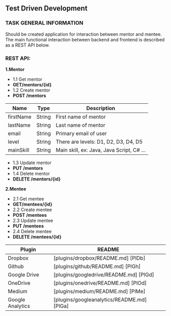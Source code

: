 Test Driven Development
-----------------------
### TASK GENERAL INFORMATION
Should be created application for interaction between mentor and mentee. The main functional interaction between backend and frontend is described as a REST API below.

### REST API:

**1.Mentor**
- 1.1 Get mentor
- **GET/mentors/{id}** 
- 1.2 Create mentor
- **POST /mentors** 

| Name | Type | Description |
| ---- | ---- | ----------- |
| firstName | String | First name of mentor |
| lastName | String | Last name of mentor |
| email | String | Primary email of user |
| level | String | There are levels: D1, D2, D3, D4, D5 |
| mainSkill | String | Main skill, ex: Java, Java Script, C# … |

- 1.3 Update mentor
- **PUT /mentors** 
- 1.4 Delete mentor
- **DELETE /mentors/{id}** 

**2.Mentee**
- 2.1 Get mentee
- **GET/mentees/{id}** 
- 2.2 Create mentee
- **POST /mentees** 
- 2.3 Update mentee
- **PUT /mentees** 
- 2.4 Delete mentee
- **DELETE /mentees/{id}** 


| Plugin | README |
| ------ | ------ |
| Dropbox | [plugins/dropbox/README.md] [PlDb] |
| Github | [plugins/github/README.md] [PlGh] |
| Google Drive | [plugins/googledrive/README.md] [PlGd] |
| OneDrive | [plugins/onedrive/README.md] [PlOd] |
| Medium | [plugins/medium/README.md] [PlMe] |
| Google Analytics | [plugins/googleanalytics/README.md] [PlGa] |

    
